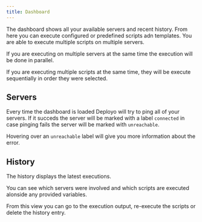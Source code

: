 ```yaml
---
title: Dashboard
---
```


The dashboard shows all your available servers and recent history.
From here you can execute configured or predefined scripts adn templates.
You are able to execute multiple scripts on multiple servers.

If you are executing on multiple servers at the same time the execution will be done in parallel. 

If you are executing multiple scripts at the same time, they will be execute sequentially in order they were selected.

## Servers

Every time the dashboard is loaded Deployo will try to ping all of your servers.
If it succeds the server will be marked with a label `connected` in case pinging fails the server will be marked with `unreachable`.

Hovering over an `unreachable` label will give you more information about the error.

## History

The history displays the latest executions.

You can see which servers were involved and which scripts are executed alonside any provided variables.

From this view you can go to the execution output, re-execute the scripts or delete the history entry.
